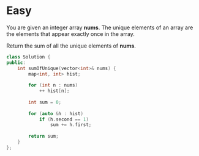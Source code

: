 # Easy

You are given an integer array **nums**. The unique elements of an array are the elements that appear exactly once in the array.

Return the sum of all the unique elements of **nums**.

```cpp
class Solution {
public:
    int sumOfUnique(vector<int>& nums) {
        map<int, int> hist;
        
        for (int n : nums)
            ++ hist[n];
        
        int sum = 0;
        
        for (auto &h : hist)
            if (h.second == 1)
                sum += h.first;
        
        return sum;
    }
};
```
